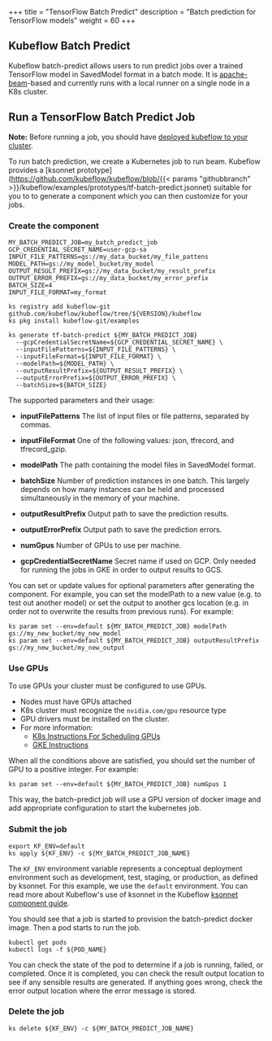 +++
title = "TensorFlow Batch Predict"
description = "Batch prediction for TensorFlow models"
weight = 60
+++

## Kubeflow Batch Predict

Kubeflow batch-predict allows users to run predict jobs over a trained
TensorFlow model in SavedModel format in a batch mode. It is
[apache-beam](https://beam.apache.org/)-based and currently runs with a local
runner on a single node in a K8s cluster.


## Run a TensorFlow Batch Predict Job

**Note:** Before running a job, you should have [deployed kubeflow to your cluster](#deploy-kubeflow).

To run batch prediction, we create a Kubernetes job to run beam.  Kubeflow provides a [ksonnet prototype](https://github.com/kubeflow/kubeflow/blob/{{< params "githubbranch" >}}/kubeflow/examples/prototypes/tf-batch-predict.jsonnet) suitable for you to to generate a component which you can then customize for your jobs.

### Create the component

```
MY_BATCH_PREDICT_JOB=my_batch_predict_job
GCP_CREDENTIAL_SECRET_NAME=user-gcp-sa
INPUT_FILE_PATTERNS=gs://my_data_bucket/my_file_pattens
MODEL_PATH=gs://my_model_bucket/my_model
OUTPUT_RESULT_PREFIX=gs://my_data_bucket/my_result_prefix
OUTPUT_ERROR_PREFIX=gs://my_data_bucket/my_error_prefix
BATCH_SIZE=4
INPUT_FILE_FORMAT=my_format

ks registry add kubeflow-git github.com/kubeflow/kubeflow/tree/${VERSION}/kubeflow
ks pkg install kubeflow-git/examples

ks generate tf-batch-predict ${MY_BATCH_PREDICT_JOB}
  --gcpCredentialSecretName=${GCP_CREDENTIAL_SECRET_NAME} \
  --inputFilePatterns=${INPUT_FILE_PATTERNS} \
  --inputFileFormat=${INPUT_FILE_FORMAT} \
  --modelPath=${MODEL_PATH} \
  --outputResultPrefix=${OUTPUT_RESULT_PREFIX} \
  --outputErrorPrefix=${OUTPUT_ERROR_PREFIX} \
  --batchSize=${BATCH_SIZE}
```

The supported parameters and their usage:

  * **inputFilePatterns** The list of input files or file patterns, separated by commas.

  * **inputFileFormat** One of the following values: json, tfrecord, and tfrecord_gzip.

  * **modelPath** The path containing the model files in SavedModel format.

  * **batchSize** Number of prediction instances in one batch. This largely
    depends on how many instances can be held and processed simultaneously in the
    memory of your machine.

  * **outputResultPrefix** Output path to save the prediction results.

  * **outputErrorPrefix** Output path to save the prediction errors.

  * **numGpus** Number of GPUs to use per machine.

  * **gcpCredentialSecretName** Secret name if used on GCP. Only needed for running the jobs in GKE in order to output results to GCS.

You can set or update values for optional parameters after generating the
component. For example, you can set the modelPath to a new value (e.g. to test
out another model) or set the output to another gcs location (e.g. in order not
to overwrite the results from previous
runs). For example:

```
ks param set --env=default ${MY_BATCH_PREDICT_JOB} modelPath gs://my_new_bucket/my_new_model
ks param set --env=default ${MY_BATCH_PREDICT_JOB} outputResultPrefix gs://my_new_bucket/my_new_output
```


### Use GPUs

To use GPUs your cluster must be configured to use GPUs.

  * Nodes must have GPUs attached
  * K8s cluster must recognize the `nvidia.com/gpu` resource type
  * GPU drivers must be installed on the cluster.
  * For more information:
      * [K8s Instructions For Scheduling GPUs](https://kubernetes.io/docs/tasks/manage-gpus/scheduling-gpus/)
      * [GKE Instructions](https://cloud.google.com/kubernetes-engine/docs/concepts/gpus)

When all the conditions above are satisfied, you should set the number of GPU to a positive
integer. For example:

```
ks param set --env=default ${MY_BATCH_PREDICT_JOB} numGpus 1
```

This way, the batch-predict job will use a GPU version of docker image and add appropriate
configuration to start the kubernetes job.


### Submit the job

```
export KF_ENV=default
ks apply ${KF_ENV} -c ${MY_BATCH_PREDICT_JOB_NAME}
```

The `KF_ENV` environment variable represents a conceptual deployment environment 
such as development, test, staging, or production, as defined by 
ksonnet. For this example, we use the `default` environment.
You can read more about Kubeflow's use of ksonnet in the Kubeflow 
[ksonnet component guide](/docs/components/ksonnet/).

You should see that a job is started to provision the batch-predict docker image.
Then a pod starts to run the job.

```
kubectl get pods
kubectl logs -f ${POD_NAME}
```

You can check the state of the pod to determine if a job is running,
failed, or completed. Once it is completed, you can check
the result output location to see if any sensible results are generated. If
anything goes wrong, check the error output location where the error message is
stored.

### Delete the job

```
ks delete ${KF_ENV} -c ${MY_BATCH_PREDICT_JOB_NAME}
```
